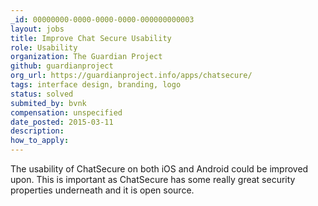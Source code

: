 ```yaml
---
_id: 00000000-0000-0000-0000-000000000003
layout: jobs
title: Improve Chat Secure Usability
role: Usability
organization: The Guardian Project
github: guardianproject
org_url: https://guardianproject.info/apps/chatsecure/
tags: interface design, branding, logo
status: solved
submited_by: bvnk
compensation: unspecified
date_posted: 2015-03-11
description:
how_to_apply:
---
```


The usability of ChatSecure on both iOS and Android could be improved upon. This is important as ChatSecure has some really great security properties underneath and it is open source.
